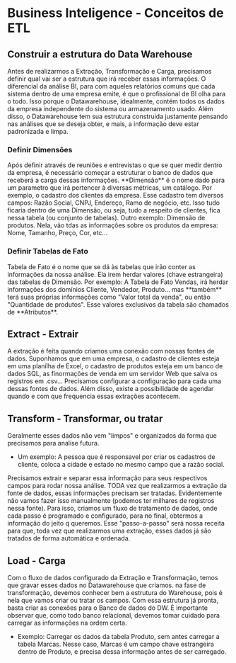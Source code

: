 <h1>Business Inteligence - Conceitos de ETL</h1>

<h2>Construir a estrutura do Data Warehouse</h2>
Antes de realizarmos a Extração, Transformação e Carga, precisamos definir qual vai ser a estrutura que irá receber essas informações.
O diferencial da análise BI, para com aqueles relatórios comuns que cada sistema dentro de uma empresa emite, é que o profissional de BI olha para o todo. Isso porque o Datawarehouse, idealmente, contém todos os dados da empresa independente do sistema ou armazenamento usado. Além disso, o Datawarehouse tem sua estrutura construida justamente pensando nas análises que se deseja obter, e mais, a informação deve estar padronizada e limpa.

<h3>Definir Dimensões</h3>
Após definir através de reuniões e entrevistas o que se quer medir dentro da empresa, é necessário começar a estruturar o banco de dados que receberá a carga dessas informações.
**Dimensão** é o nome dado para um parametro que irá pertencer à diversas métricas, um catálogo.
Por exemplo, o cadastro dos clientes da empresa. Esse cadastro tem diversos campos: Razão Social, CNPJ, Endereço, Ramo de negócio, etc.
Isso tudo ficaria dentro de uma Dimensão, ou seja, tudo a respeito de clientes, fica nessa tabela (ou conjunto de tabelas).
Outro exemplo: Dimensão de produtos. Nela, vão tdas as informações sobre os produtos da empresa: Nome, Tamanho, Preço, Cor, etc...

<h3>Definir Tabelas de Fato</h3>
Tabela de Fato é o nome que se dá às tabelas que irão conter as informações da nossa análise. Ela irem herdar valores (chave estrangeira) das tabelas de Dimensão.
Por exemplo: A Tabela de Fato Vendas, irá herdar informações dos domínios Cliente, Vendedor, Produto... mas **também** terá suas próprias informações como "Valor total da venda", ou então "Quantidade de produtos". Esse valores exclusivos da tabela são chamados de **Atributos**.

<h2>Extract - Extrair</h2>
A extração é feita quando criamos uma conexão com nossas fontes de dados. Suponhamos que em uma empresa, o cadastro de clientes esteja em uma planílha de Excel, o cadastro de produtos esteja em um banco de dados SQL, as finormações de venda em um servidor Web que salva os registros em .csv...
Precisamos configurar a configuração para cada uma dessas fontes de dados. Além disso, existe a possibilidade de agendar quando e com que frequencia essas extrações acontecem.

<h2>Transform - Transformar, ou tratar</h2>
Geralmente esses dados não vem "limpos" e organizados da forma que precisamos para analise futura.

* Um exemplo: A pessoa que é responsavel por criar os cadastros de cliente, coloca a cidade e estado no mesmo campo que a razão social.

Precisamos extrair e separar essa informação para seus respectivos campos para rodar nossa análise.
TODA vez que realizarmos a extração da fonte de dados, essas informações precisam ser tratadas.
Evidentemente não vamos fazer isso manualmente (podemos ter milhares de registros nessa fonte). Para isso, criamos um fluxo de tratamento de dados, onde cada passo é programado e configurado, para no final, obtermos a informação do jeito q queremos. Esse "passo-a-passo" será nossa receita para que, toda vez que realizarmos uma extração, esses dados já são tratados de forma automática e ordenada.

<h2>Load - Carga</h2>
Com o fluxo de dados configurado da Extração e Transformação, temos que gravar esses dados no Datawarehouse que criamos.
na fase de transformação, devemos conhecer bem a estrutura do Warehouse, pois é nela que vamos criar ou tratar os campos. Com essa estrutura já pronta, basta criar as conexões para o Banco de dados do DW.
É importante observar que, como todo banco relacional, devemos tomar cuidado para carregar as informações na ordem certa.

* Exemplo: Carregar os dados da tabela Produto, sem antes carregar a tabela Marcas. Nesse caso, Marcas é um campo chave estrangeira dentro de Produto, e precisa dessa informação antes de ser carregado.
